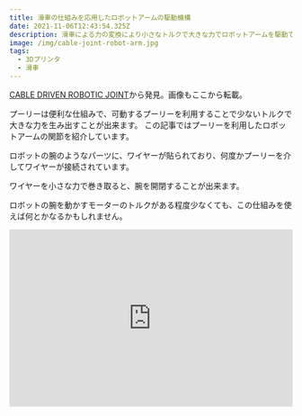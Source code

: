 ```yaml
---
title: 滑車の仕組みを応用したロボットアームの駆動機構
date: 2021-11-06T12:43:54.325Z
description: 滑車による力の変換により小さなトルクで大きな力でロボットアームを駆動できます。
image: /img/cable-joint-robot-arm.jpg
tags:
  - 3Dプリンタ
  - 滑車
---
```

[CABLE DRIVEN ROBOTIC JOINT](https://hackaday.com/2020/04/26/cable-driven-robotic-joint/)から発見。画像もここから転載。

プーリーは便利な仕組みで、可動するプーリーを利用することで少ないトルクで大きな力を生み出すことが出来ます。
この記事ではプーリーを利用したロボットアームの関節を紹介しています。

ロボットの腕のようなパーツに、ワイヤーが貼られており、何度かプーリーを介してワイヤーが接続されています。

ワイヤーを小さな力で巻き取ると、腕を開閉することが出来ます。

ロボットの腕を動かすモーターのトルクがある程度少なくても、この仕組みを使えば何とかなるかもしれません。


<iframe width="100%" height="315" src="https://www.youtube.com/embed/utDagouxM5U" title="YouTube video player" frameborder="0" allow="accelerometer; autoplay; clipboard-write; encrypted-media; gyroscope; picture-in-picture" allowfullscreen></iframe>
